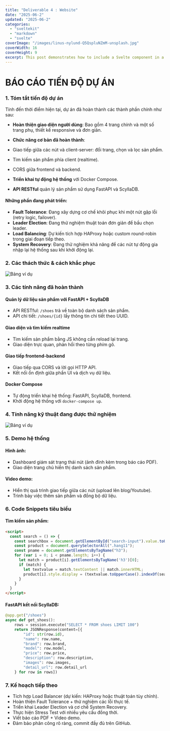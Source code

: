 ```yaml
---
title: "Deliverable 4 : Website"
date: "2025-06-2"
updated: "2025-06-2"
categories:
  - "sveltekit"
  - "markdown"
  - "svelte"
coverImage: "/images/linus-nylund-Q5QspluNZmM-unsplash.jpg"
coverWidth: 16
coverHeight: 9
excerpt: This post demonstrates how to include a Svelte component in a Markdown post.
---
```



#  **BÁO CÁO TIẾN ĐỘ DỰ ÁN**

### 1. Tóm tắt tiến độ dự án

Tính đến thời điểm hiện tại, dự án đã hoàn thành các thành phần chính như sau:

*  **Hoàn thiện giao diện người dùng**: Bao gồm 4 trang chính và một số trang phụ, thiết kế responsive và đơn giản.
*   **Chức năng cơ bản đã hoàn thành**:

  * Giao tiếp giữa các nút và client-server: đổi trang, chọn và lọc sản phẩm.
  * Tìm kiếm sản phẩm phía client (realtime).
  * CORS giữa frontend và backend.
*   **Triển khai tự động hệ thống** với Docker Compose.
*   **API RESTful** quản lý sản phẩm sử dụng FastAPI và ScyllaDB.

#### Những phần đang phát triển:

*   **Fault Tolerance**: Đang xây dựng cơ chế khôi phục khi một nút gặp lỗi (retry logic, failover).
*   **Leader Election**: Đang thử nghiệm thuật toán đơn giản để bầu chọn leader.
*   **Load Balancing**: Dự kiến tích hợp HAProxy hoặc custom round-robin trong giai đoạn tiếp theo.
*   **System Recovery**: Đang thử nghiệm khả năng để các nút tự động gia nhập lại hệ thống sau khi khởi động lại.


### 2. Các thách thức & cách khắc phục
![Bảng ví dụ](/images/bang16.png)

### 3. Các tính năng đã hoàn thành

####   Quản lý dữ liệu sản phẩm với FastAPI + ScyllaDB

* API RESTful: `/shoes` trả về toàn bộ danh sách sản phẩm.
* API chi tiết: `/shoes/{id}` lấy thông tin chi tiết theo UUID.

####   Giao diện và tìm kiếm realtime

* Tìm kiếm sản phẩm bằng JS không cần reload lại trang.
* Giao diện trực quan, phản hồi theo từng phím gõ.

####   Giao tiếp frontend-backend

* Giao tiếp qua CORS và lời gọi HTTP API.
* Kết nối ổn định giữa phần UI và dịch vụ dữ liệu.

####   Docker Compose

* Tự động triển khai hệ thống: FastAPI, ScyllaDB, frontend.
* Khởi động hệ thống với `docker-compose up`.


### 4. Tính năng kỹ thuật đang được thử nghiệm
![Bảng ví dụ](/images/bang17.png)


### 5. Demo hệ thống

####  Hình ảnh:

* Dashboard giám sát trạng thái nút (ảnh đính kèm trong báo cáo PDF).
* Giao diện trang chủ hiển thị danh sách sản phẩm.

####  Video demo:

* Hiển thị quá trình giao tiếp giữa các nút (upload lên blog/Youtube).
* Trình bày việc thêm sản phẩm và đồng bộ dữ liệu.

### 6. Code Snippets tiêu biểu

####  Tìm kiếm sản phẩm:

```html
<script>
  const search = () => {
    const searchbox = document.getElementById("search-input").value.toUpperCase();
    const product = document.querySelectorAll(".hang11");
    const pname = document.getElementsByTagName("h3");
    for (var i = 0; i < pname.length; i++) {
      let match = product[i].getElementsByTagName('h3')[0];
      if (match) {
        let textvalue = match.textContent || match.innerHTML;
        product[i].style.display = (textvalue.toUpperCase().indexOf(searchbox) > -1) ? "" : "none";
      }
    }
  }
</script>
```

####    FastAPI kết nối ScyllaDB:

```python
@app.get("/shoes")
async def get_shoes():
    rows = session.execute("SELECT * FROM shoes LIMIT 100")
    return JSONResponse(content=[{
        "id": str(row.id),
        "name": row.name,
        "brand": row.brand,
        "model": row.model,
        "price": row.price,
        "description": row.description,
        "images": row.images,
        "detail_url": row.detail_url
    } for row in rows])
```
 
### 7. Kế hoạch tiếp theo

*   Tích hợp Load Balancer (dự kiến: HAProxy hoặc thuật toán tùy chỉnh).
*   Hoàn thiện Fault Tolerance + thử nghiệm các lỗi thực tế.
*   Triển khai Leader Election và cơ chế System Recovery.
*   Thực hiện Stress Test với nhiều yêu cầu đồng thời.
*   Viết báo cáo PDF + Video demo.
*   Đảm bảo phân công rõ ràng, commit đầy đủ trên GitHub.
